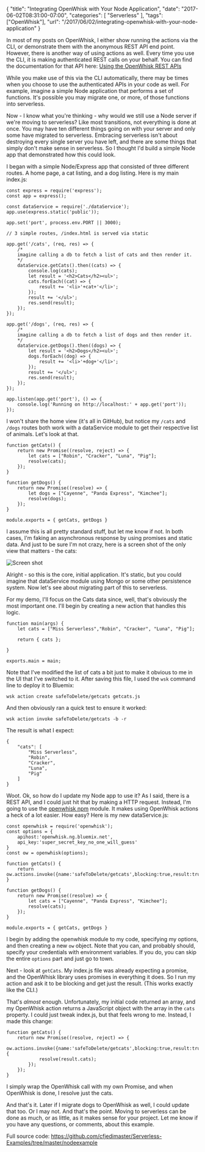 
{
	"title": "Integrating OpenWhisk with Your Node Application",
	"date": "2017-06-02T08:31:00-07:00",
	"categories": [
		"Serverless"
	],
	"tags": ["OpenWhisk"],
	"url": "/2017/06/02/integrating-openwhisk-with-your-node-application"
}

In most of my posts on OpenWhisk, I either show running the actions via the CLI, or demonstrate them with the anonymous REST API end point. However, there is another way of using actions as well. Every time you use the CLI, it is making authenticated REST calls on your behalf. You can find the documentation for that API here: [Using the OpenWhisk REST APIs](https://console.ng.bluemix.net/docs/openwhisk/openwhisk_reference.html#openwhisk_ref_restapi)

While you make use of this via the CLI automatically, there may be times when you choose to use the authenticated APIs in your code as well. For example, imagine a simple Node application that performs a set of functions. It's possible you may migrate one, or more, of those functions into serverless.

Now - I know what you're thinking - why would we still use a Node server if we're moving to serverless? Like most transitions, not everything is done at once. You may have ten different things going on with your server and only some have migrated to serverless. Embracing serverless isn't about destroying every single server you have left, and there are some things that simply don't make sense in serverless. So I thought I'd build a simple Node app that demonstrated how this could look.

I began with a simple Node/Express app that consisted of three different routes. A home page, a cat listing, and a dog listing. Here is my main index.js:

<pre><code class="language-javascript">const express = require(&#x27;express&#x27;);
const app = express();

const dataService = require(&#x27;.&#x2F;dataService&#x27;);
app.use(express.static(&#x27;public&#x27;));

app.set(&#x27;port&#x27;, process.env.PORT || 3000);

&#x2F;&#x2F; 3 simple routes, &#x2F;index.html is served via static

app.get(&#x27;&#x2F;cats&#x27;, (req, res) =&gt; {
	&#x2F;*
	imagine calling a db to fetch a list of cats and then render it.
	*&#x2F;
	dataService.getCats().then((cats) =&gt; {
		console.log(cats);
		let result = &#x27;&lt;h2&gt;Cats&lt;&#x2F;h2&gt;&lt;ul&gt;&#x27;;
		cats.forEach((cat) =&gt; {
			result += &#x27;&lt;li&gt;&#x27;+cat+&#x27;&lt;&#x2F;li&gt;&#x27;;
		});
		result += &#x27;&lt;&#x2F;ul&gt;&#x27;;
		res.send(result);
	});
}); 

app.get(&#x27;&#x2F;dogs&#x27;, (req, res) =&gt; {
	&#x2F;*
	imagine calling a db to fetch a list of dogs and then render it.
	*&#x2F;
	dataService.getDogs().then((dogs) =&gt; {
		let result = &#x27;&lt;h2&gt;Dogs&lt;&#x2F;h2&gt;&lt;ul&gt;&#x27;;
		dogs.forEach((dog) =&gt; {
			result += &#x27;&lt;li&gt;&#x27;+dog+&#x27;&lt;&#x2F;li&gt;&#x27;;
		});
		result += &#x27;&lt;&#x2F;ul&gt;&#x27;;
		res.send(result);
	});
}); 

app.listen(app.get(&#x27;port&#x27;), () =&gt; {
	console.log(&#x27;Running on http:&#x2F;&#x2F;localhost:&#x27; + app.get(&#x27;port&#x27;));
});
</code></pre>

I won't share the home view (it's all in GitHub), but notice my `/cats` and `/dogs` routes both work with a dataService module to get their respective list of animals. Let's look at that.

<pre><code class="language-javascript">function getCats() {
	return new Promise((resolve, reject) =&gt; {
		let cats = ["Robin", "Cracker", "Luna", "Pig"];
		resolve(cats);
	});
}

function getDogs() {
	return new Promise((resolve) =&gt; {
		let dogs = ["Cayenne", "Panda Express", "Kimchee"];
		resolve(dogs);
	});
}

module.exports = { getCats, getDogs }
</code></pre>

I assume this is all pretty standard stuff, but let me know if not. In both cases, I'm faking an asynchronous response by using promises and static data. And just to be sure I'm not crazy, here is a screen shot of the only view that matters - the cats:

![Screen shot](https://static.raymondcamden.com/images/2017/6/now1.png)

Alright - so this is the core, initial application. It's static, but you could imagine that dataService module using Mongo or some other persistence system. Now let's see about migrating part of this to serverless.

For my demo, I'll focus on the Cats data since, well, that's obviously the most important one. I'll begin by creating a new action that handles this logic.

<pre><code class="language-javascript">function main(args) {
	let cats = [&quot;Miss Serverless&quot;,&quot;Robin&quot;, &quot;Cracker&quot;, &quot;Luna&quot;, &quot;Pig&quot;];

	return { cats };

}

exports.main = main;
</code></pre>

Note that I've modified the list of cats a bit just to make it obvious to me in the UI that I've switched to it. After saving this file, I used the `wsk` command line to deploy it to Bluemix:

	wsk action create safeToDelete/getcats getcats.js

And then obviously ran a quick test to ensure it worked:

	wsk action invoke safeToDelete/getcats -b -r

The result is what I expect:

<pre><code class="language-javascript">{
    "cats": [
        "Miss Serverless",
        "Robin",
        "Cracker",
        "Luna",
        "Pig"
    ]
}
</code></pre>

Woot. Ok, so how do I update my Node app to use it? As I said, there is a REST API, and I could just hit that by making a HTTP request. Instead, I'm going to use the [openwhisk npm](https://www.npmjs.com/package/openwhisk) module. It makes using OpenWhisk actions a heck of a lot easier. How easy? Here is my new dataService.js:

<pre><code class="language-javascript">const openwhisk = require('openwhisk');
const options = {
	apihost:'openwhisk.ng.bluemix.net',
	api_key:'super_secret_key_no_one_will_guess'
}
const ow = openwhisk(options);

function getCats() {
	return ow.actions.invoke({name:'safeToDelete/getcats',blocking:true,result:true});
}

function getDogs() {
	return new Promise((resolve) => {
		let cats = ["Cayenne", "Panda Express", "Kimchee"];
		resolve(cats);
	});
}

module.exports = { getCats, getDogs }
</code></pre>

I begin by adding the openwhisk module to my code, specifying my options, and then creating a new `ow` object. Note that you can, and probably should, specify your credentials with environment variables. If you do, you can skip the entire `options` part and just go to town. 

Next - look at `getCats`. My index.js file was already expecting a promise, and the OpenWhisk library uses promises in everything it does. So I run my action and ask it to be blocking and get just the result. (This works exactly like the CLI.)

That's *almost* enough. Unfortunately, my initial code returned an array, and my OpenWhisk action returns a JavaScript object with the array in the `cats` property. I could just tweak index.js, but that feels wrong to me. Instead, I made this change:

<pre><code class="language-javascript">function getCats() {
	return new Promise((resolve, reject) =&gt; {
		ow.actions.invoke({name:&#x27;safeToDelete&#x2F;getcats&#x27;,blocking:true,result:true}).then((result)=&gt;{
			resolve(result.cats);
		});
	});
}
</code></pre>

I simply wrap the OpenWhisk call with my own Promise, and when OpenWhisk is done, I resolve just the cats.

And that's it. Later if I migrate dogs to OpenWhisk as well, I could update that too. Or I may not. And that's the point. Moving to serverless can be done as much, or as little, as it makes sense for your project. Let me know if you have any questions, or comments, about this example. 

Full source code: https://github.com/cfjedimaster/Serverless-Examples/tree/master/nodeexample